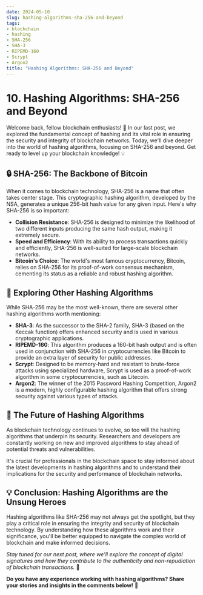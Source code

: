 ```yaml
---
date: 2024-05-10
slug: hashing-algorithms-sha-256-and-beyond
tags:
- blockchain
- hashing
- SHA-256
- SHA-3
- RIPEMD-160
- Scrypt
- Argon2
title: "Hashing Algorithms: SHA-256 and Beyond"
---
```


# 10. Hashing Algorithms: SHA-256 and Beyond

Welcome back, fellow blockchain enthusiasts! 🚀 In our last post, we explored the fundamental concept of hashing and its vital role in ensuring the security and integrity of blockchain networks. Today, we'll dive deeper into the world of hashing algorithms, focusing on SHA-256 and beyond. Get ready to level up your blockchain knowledge! 💡

## 🔒 SHA-256: The Backbone of Bitcoin

When it comes to blockchain technology, SHA-256 is a name that often takes center stage. This cryptographic hashing algorithm, developed by the NSA, generates a unique 256-bit hash value for any given input. Here's why SHA-256 is so important:

- **Collision Resistance**: SHA-256 is designed to minimize the likelihood of two different inputs producing the same hash output, making it extremely secure.
- **Speed and Efficiency**: With its ability to process transactions quickly and efficiently, SHA-256 is well-suited for large-scale blockchain networks.
- **Bitcoin's Choice**: The world's most famous cryptocurrency, Bitcoin, relies on SHA-256 for its proof-of-work consensus mechanism, cementing its status as a reliable and robust hashing algorithm.

## 🌈 Exploring Other Hashing Algorithms

While SHA-256 may be the most well-known, there are several other hashing algorithms worth mentioning:

- **SHA-3**: As the successor to the SHA-2 family, SHA-3 (based on the Keccak function) offers enhanced security and is used in various cryptographic applications.
- **RIPEMD-160**: This algorithm produces a 160-bit hash output and is often used in conjunction with SHA-256 in cryptocurrencies like Bitcoin to provide an extra layer of security for public addresses.
- **Scrypt**: Designed to be memory-hard and resistant to brute-force attacks using specialized hardware, Scrypt is used as a proof-of-work algorithm in some cryptocurrencies, such as Litecoin.
- **Argon2**: The winner of the 2015 Password Hashing Competition, Argon2 is a modern, highly configurable hashing algorithm that offers strong security against various types of attacks.

## 🚀 The Future of Hashing Algorithms

As blockchain technology continues to evolve, so too will the hashing algorithms that underpin its security. Researchers and developers are constantly working on new and improved algorithms to stay ahead of potential threats and vulnerabilities.

It's crucial for professionals in the blockchain space to stay informed about the latest developments in hashing algorithms and to understand their implications for the security and performance of blockchain networks.

## 💡 Conclusion: Hashing Algorithms are the Unsung Heroes

Hashing algorithms like SHA-256 may not always get the spotlight, but they play a critical role in ensuring the integrity and security of blockchain technology. By understanding how these algorithms work and their significance, you'll be better equipped to navigate the complex world of blockchain and make informed decisions.

*Stay tuned for our next post, where we'll explore the concept of digital signatures and how they contribute to the authenticity and non-repudiation of blockchain transactions.* 🔏

**Do you have any experience working with hashing algorithms? Share your stories and insights in the comments below!** 💬
